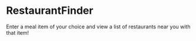 # RestaurantFinder
Enter a meal item of your choice and view a list of restaurants near you with that item! 

